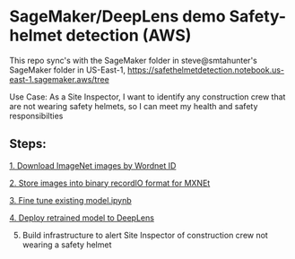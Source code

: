 # SageMaker/DeepLens demo Safety-helmet detection (AWS)

This repo sync's with the SageMaker folder in steve@smtahunter's SageMaker folder in US-East-1,
https://safethelmetdetection.notebook.us-east-1.sagemaker.aws/tree

Use Case:
As a Site Inspector, I want to identify any construction crew that are not wearing safety helmets, so I can meet my health and safety responsibilties

## Steps:

[1. Download ImageNet images by Wordnet ID](https://github.com/Steve--Hunter/DeepLens-Safety-Helmet/tree/master/1.%20Download%20ImageNet%20images%20by%20Wordnet%20ID.ipynb)

[2. Store images into binary recordIO format for MXNEt](https://github.com/Steve--Hunter/DeepLens-Safety-Helmet/tree/master/2.%20Store%20images%20into%20binary%20recordIO%20format%20for%20MXNEt.ipynb)

[3. Fine tune existing model.ipynb](https://github.com/Steve--Hunter/DeepLens-Safety-Helmet/tree/master/3.%20Fine%20tune%20existing%20model)

[4. Deploy retrained model to DeepLens](https://github.com/Steve--Hunter/DeepLens-Safety-Helmet/tree/master/4.%20Deploy%20retrained%20model%20to%20DeepLens.ipynb)

5. Build infrastructure to alert Site Inspector of construction crew not wearing a safety helmet 

